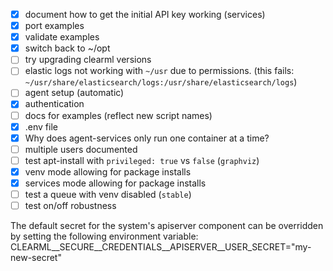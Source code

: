 
- [X] document how to get the initial API key working (services)
- [X] port examples
- [X] validate examples
- [X] switch back to ~/opt
- [ ] try upgrading clearml versions
- [ ] elastic logs not working with `~/usr` due to permissions. (this fails: `~/usr/share/elasticsearch/logs:/usr/share/elasticsearch/logs`)
- [ ] agent setup (automatic)
- [X] authentication
- [ ] docs for examples (reflect new script names)
- [X] .env file
- [X] Why does agent-services only run one container at a time?
- [ ] multiple users documented
- [ ] test apt-install with `privileged: true` vs `false` (`graphviz`)
- [X] venv mode allowing for package installs
- [X] services mode allowing for package installs
- [ ] test a queue with venv disabled (`stable`)
- [ ] test on/off robustness

The default secret for the system's apiserver component can be overridden by setting the following environment variable: CLEARML__SECURE__CREDENTIALS__APISERVER__USER_SECRET="my-new-secret"